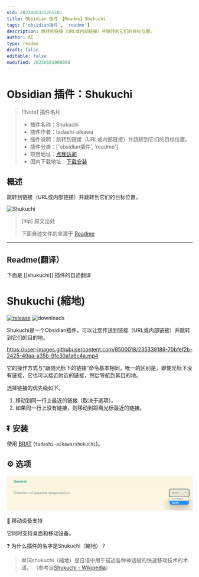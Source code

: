 ```yaml
---
uid: 2023080322265101
title: Obsidian 插件：【Readme】Shukuchi
tags: ['obsidian插件', 'readme']
description: 跳转到链接（URL或内部链接）并跳转到它们的目标位置。
author: AI
type: readme
draft: false
editable: false
modified: 20230101000000
---
```


# Obsidian 插件：Shukuchi

> [!Note] 插件名片
> - 插件名称：Shukuchi
> - 插件作者：tadashi-aikawa
> - 插件说明：跳转到链接（URL或内部链接）并跳转到它们的目标位置。
> - 插件分类：['obsidian插件', 'readme']
> - 项目地址：[点我访问](https://github.com/tadashi-aikawa/shukuchi)
> - 国内下载地址：[下载安装](https://pkmer.cn/products/plugin/pluginMarket/?shukuchi)

## 概述

跳转到链接（URL或内部链接）并跳转到它们的目标位置。

![Shukuchi](https://cdn.pkmer.cn/covers/shukuchi.png!pkmer)

> [!tip] 原文出处
> 
>下面自述文件的来源于 [Readme](https://ghproxy.net/https://raw.githubusercontent.com/tadashi-aikawa/shukuchi/master/README.md)
> 

---

## Readme(翻译）

下面是 [[shukuchi]] 插件的自述翻译


# Shukuchi (縮地)

[![release](https://img.shields.io/github/release/tadashi-aikawa/shukuchi.svg)](https://github.com/tadashi-aikawa/shukuchi/releases/latest)
![downloads](https://img.shields.io/github/downloads/tadashi-aikawa/shukuchi/total)

Shukuchi是一个Obsidian插件，可以让您传送到链接（URL或内部链接）并跳转到它们的目的地。

https://user-images.githubusercontent.com/9500018/235339189-70bfef2b-2425-49aa-a35b-9fe30a1a6c4a.mp4

它的操作方式与“跟随光标下的链接”命令基本相同。唯一的区别是，即使光标下没有链接，它也可以接近附近的链接，然后导航到其目的地。

选择链接的优先级如下。

1. 移动到同一行上最近的链接（取决于选项）。
2. 如果同一行上没有链接，则移动到距离光标最近的链接。

## ⏬ 安装

使用 [BRAT] (`tadashi-aikawa/shukuchi`)。

## ⚙️ 选项

![可能传送的方向](https://raw.githubusercontent.com/tadashi-aikawa/shukuchi/master/resources/direction-of-possible-teleportation.png)

📱 移动设备支持

它同时支持桌面和移动设备。

❓ 为什么插件的名字是Shukuchi（縮地）？

> 单词shukuchi（縮地）是日语中用于描述各种神话般的快速移动技术的术语。
> （参考自[Shukuchi - Wikipedia](https://en.wikipedia.org/wiki/Shukuchi)）

[BRAT]: https://github.com/TfTHacker/obsidian42-brat



